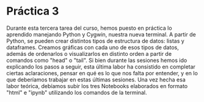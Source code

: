 # Práctica 3
Durante esta tercera tarea del curso, hemos puesto en práctica lo aprendido manejando Python y Cygwin, nuestra nueva terminal.  A partir de Python, se pueden crear distintos tipos de estructura de datos: listas y dataframes. Creamos gráficas con cada uno de esos tipos de datos, además de ordenarlos o visualizarlos en distinto orden a partir de comandos como "head" o "tail". Si bien durante las sesiones hemos ido explicando los pasos a seguir, esta última labor ha consistido en completar ciertas aclaraciones, pensar en qué es lo que nos falta por entender, y en lo que deberíamos trabajar en estas últimas sesiones. Una vez hecha esa labor teórica, debíamos subir los tres Notebooks elaborados en formato "html" e "ipynb" utilizando los comandos de la terminal.  
